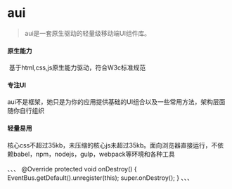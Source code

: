 # aui

> aui是一套原生驱动的轻量级移动端UI组件库。


#### 原生能力
  ​ 基于html,css,js原生能力驱动，符合W3c标准规范
    
#### 专注UI
  aui不是框架，她只是为你的应用提供基础的UI组合以及一些常用方法，架构层面随你自行组织

#### 轻量易用
  核心css不超过35kb，未压缩的核心js未超过35kb。面向浏览器直接运行，不依赖babel，npm，nodejs，gulp，webpack等环境和各种工具
  
、、、
@Override
protected void onDestroy() {
    EventBus.getDefault().unregister(this);
    super.onDestroy();
}
、、、
